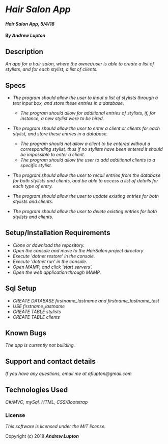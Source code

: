 # _Hair Salon App_

#### _Hair Salon App, 5/4/18_

#### By _**Andrew Lupton**_

## Description

_An app for a hair salon, where the owner/user is able to create a list of stylists, and for each stylist, a list of clients._

## Specs

* _The program should allow the user to input a list of stylists through a text input box, and store these entries in a database._
  * _The program should allow for additional entries of stylists, if, for instance, a new stylist were to be hired._

* _The program should allow the user to enter a client or clients for each stylist, and store these entries in a database._
  * _The program should not allow a client to be entered without a corresponding stylist, thus if no stylists have been entered it should be impossible to enter a client._
  * _The program should allow the user to add additional clients to a specific stylist._

* _The program should allow the user to recall entries from the database for both stylists and clients, and be able to access a list of details for each type of entry._

* _The program should allow the user to update existing entries for both stylists and clients._

* _The program should allow the user to delete existing entries for both stylists and clients._


## Setup/Installation Requirements

* _Clone or download the repository._
* _Open the console and move to the HairSalon project directory_
* _Execute 'dotnet restore' in the console._
* _Execute 'dotnet run' in the console._
* _Open MAMP, and click 'start servers'._
* _Open the web application through MAMP._

## Sql Setup

* _CREATE DATABASE firstname_lastname and firstname_lastname_test_
* _USE firstname_lastname_
* _CREATE TABLE stylists_
* _CREATE TABLE clients_

## Known Bugs

_The app is currently not building._

## Support and contact details

_If you have any questions, email me at aflupton@gmail.com_

## Technologies Used

_C#/MVC, mySql, HTML, CSS/Bootstrap_

### License

*This software is licensed under the MIT license.*

Copyright (c) 2018 **_Andrew Lupton_**

